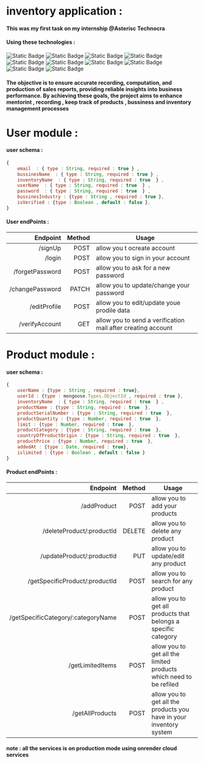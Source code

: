 # inventory application : 

#### This was my first task on my internship @Asterisc Technocra 

#### Using these technologies :
![Static Badge](https://img.shields.io/badge/5.1.1-bcrypt-red)
![Static Badge](https://img.shields.io/badge/5.1.1-bcrypt-red)
![Static Badge](https://img.shields.io/badge/16.3.1-dotenv-yellow)
![Static Badge](https://img.shields.io/badge/4.18.2-express-blue)
![Static Badge](https://img.shields.io/badge/17.10.1-joi-green)
![Static Badge](https://img.shields.io/badge/9.0.2-jsonwebtoken-purple)
![Static Badge](https://img.shields.io/badge/7.0.4-mongoose-white)
![Static Badge](https://img.shields.io/badge/20.5.0-node-darkgreen)
![Static Badge](https://img.shields.io/badge/6.9.4-nodemailer-orange)
![Static Badge](https://img.shields.io/badge/3.0.1-nodemon-black)

#### The objective is to ensure accurate recording, computation, and production of sales reports, providing reliable insights into business performance. By achieving these goals, the project aims to enhance mentorint , recording , keep track of products , bussiness and inventory management processes

# User module :

#### user schema : 

```JavaScript
{
    email  : { type : String, required : true } , 
    bussinesName  : { type : String, required : true } , 
    inventoryName  : { type : String, required : true  } , 
    userName  : { type : String, required : true  } , 
    password  : { type : String, required : true  } , 
    bussinesIndustry : {type : String , required : true },
    isVerified : {type : Boolean , default : false },
}

```

#### User endPoints : 

|Endpoint|Method|Usage
|-------:|-----:|-----
|/signUp|POST|allow you t ocreate account 
|/login|POST|allow you to sign in your account
|/forgetPassword|POST|allow you to ask for a new password
|/changePassword|PATCH|allow you to update/change your password
|/editProfile|POST|allow you to edit/update youe prodile data
|/verifyAccount|GET|allow you to send a verification mail after creating account



# Product module :

#### user schema : 

```JavaScript
{
    userName : {type : String , required : true},
    userId : {type : mongoose.Types.ObjectId , required : true },
    inventoryName  : { type : String, required : true  } , 
    productName : {type : String, required : true  },
    productSerialNumber : {type : String, required : true  },
    productQuantity : {type : Number, required : true  },
    limit : {type : Number, required : true  },
    productCategory : {type : String, required : true  },
    countryOfProductOrigin : {type : String, required : true  },
    productPrice : {type : Number, required : true  },
    addedAt : {type : Date, required : true},
    islimited : {type : Boolean , default : false }
}

```

#### Product endPoints : 

|Endpoint|Method|Usage
|-------:|-----:|-----
|/addProduct|POST|allow you to add your products
|/deleteProduct/:productId|DELETE|allow you to delete any product
|/updateProduct/:productId|PUT|allow you to update/edit any product
|/getSpecificProduct/:productId|POST|allow you to search for any product
|/getSpecificCategory/:categoryName|POST|allow you to get all products that belongs a specific category
|/getLimitedItems|POST|allow you to get all the limited products which need to be refiled
|/getAllProducts|POST|allow you to get all the products you have in your inventory system



#### note : all the services is on production mode using onrender cloud services

